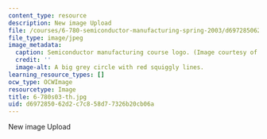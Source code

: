 ```yaml
---
content_type: resource
description: New image Upload
file: /courses/6-780-semiconductor-manufacturing-spring-2003/d697285062d2c7c858d77326b20cb06a_6-780s03-th.jpg
file_type: image/jpeg
image_metadata:
  caption: Semiconductor manufacturing course logo. (Image courtesy of MIT.)
  credit: ''
  image-alt: A big grey circle with red squiggly lines.
learning_resource_types: []
ocw_type: OCWImage
resourcetype: Image
title: 6-780s03-th.jpg
uid: d6972850-62d2-c7c8-58d7-7326b20cb06a
---
```

New image Upload

